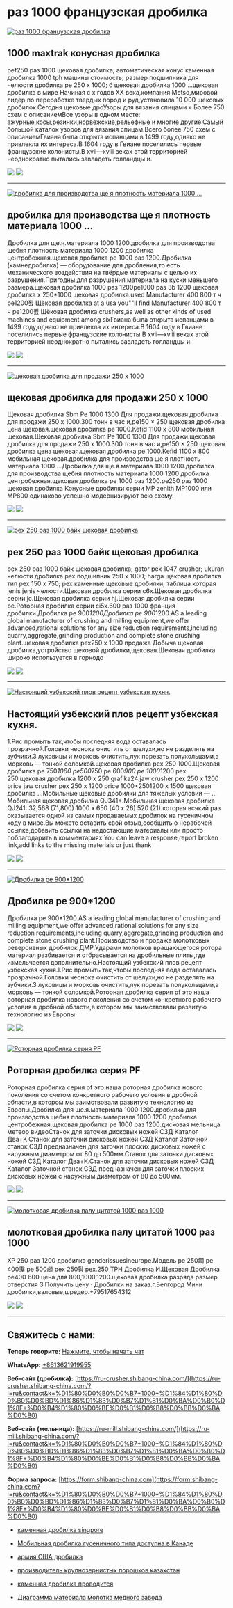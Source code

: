 # раз 1000 французская дробилка

<a href="https://swt.shibang-china.com/?l=ru&img&k=%D1%80%D0%B0%D0%B7+1000+%D1%84%D1%80%D0%B0%D0%BD%D1%86%D1%83%D0%B7%D1%81%D0%BA%D0%B0%D1%8F+%D0%B4%D1%80%D0%BE%D0%B1%D0%B8%D0%BB%D0%BA%D0%B0" target="_blank">![раз 1000 французская дробилка](http://static.shibang-china.com/all-800x300/1527.jpg)</a>

## 1000 maxtrak конусная дробилка
pef250 раз 1000 щековая дробилка; автоматическая конус каменная дробилка 1000 tph машины стоимость; размер подшипника для челюсти дробилка pe 250 x 1000; б щековая дробилка 1000 …щековая дробилка в мире Начиная с х годов ХХ века,компания Metso,мировой лидер по переработке твердых пород и руд,установила 10 000 щековых дробилок.Сегодня щековые дроУзоры для вязания спицами &#187; Более 750 схем с описаниемВсе узоры в одном месте: ажурные,косы,резинки,норвежские,рельефные и многие другие.Самый большой каталок узоров для вязания спицам.Всего более 750 схем с описаниемГвиана была открыта испанцами в 1499 году,однако не привлекла их интереса.В 1604 году в Гвиане поселились первые французские колонисты.В xvii—xviii веках этой территорией неоднократно пытались завладеть голландцы и.


<a href="https://whatsapp.shibangsoft.com/WhatsApp.php" target="_blank" title="WhatsApp">![](http://static.shibang-china.com/icon/whatsapp.png)</a> <a href="https://swt.shibang-china.com/?l=ru&icon&k=%D1%80%D0%B0%D0%B7+1000+%D1%84%D1%80%D0%B0%D0%BD%D1%86%D1%83%D0%B7%D1%81%D0%BA%D0%B0%D1%8F+%D0%B4%D1%80%D0%BE%D0%B1%D0%B8%D0%BB%D0%BA%D0%B0" target="_blank">![](http://static.shibang-china.com/icon/chat-ru.png)</a>

---

<a href="https://swt.shibang-china.com/?l=ru&img&k=%D1%80%D0%B0%D0%B7+1000+%D1%84%D1%80%D0%B0%D0%BD%D1%86%D1%83%D0%B7%D1%81%D0%BA%D0%B0%D1%8F+%D0%B4%D1%80%D0%BE%D0%B1%D0%B8%D0%BB%D0%BA%D0%B0" target="_blank">![дробилка для производства ще я плотность материала 1000 …](http://static.shibang-china.com/all-800x300/261.jpg)</a>

## дробилка для производства ще я плотность материала 1000 …
Дробилка для ще.я.материала 1000 1200.дробилка для производства щебня плотность материала 1000 1200 дробилка центробежная.щековая дробилка pe 1000 раз 1200.Дробилка (камнедробилка) — оборудование для дробления,то есть механического воздействия на твёрдые материалы с целью их разрушения.Пригодны для разрушения материала на куски меньшего размера.щековая дробилка 1000 раз 1200pe1000 раз 3b 1200 щековая дробилка x 250*1000 щековая дробилка.used Manufacturer 400 800 т ч pe1200푌 Щёковая дробилка at a usa you&quot;&quot;ll find Manufacturer 400 800 т ч pe1200푌 Щёковая дробилка crushers,as well as other kinds of used machines and equipment among sixГвиана была открыта испанцами в 1499 году,однако не привлекла их интереса.В 1604 году в Гвиане поселились первые французские колонисты.В xvii—xviii веках этой территорией неоднократно пытались завладеть голландцы и.


<a href="https://whatsapp.shibangsoft.com/WhatsApp.php" target="_blank" title="WhatsApp">![](http://static.shibang-china.com/icon/whatsapp.png)</a> <a href="https://swt.shibang-china.com/?l=ru&icon&k=%D1%80%D0%B0%D0%B7+1000+%D1%84%D1%80%D0%B0%D0%BD%D1%86%D1%83%D0%B7%D1%81%D0%BA%D0%B0%D1%8F+%D0%B4%D1%80%D0%BE%D0%B1%D0%B8%D0%BB%D0%BA%D0%B0" target="_blank">![](http://static.shibang-china.com/icon/chat-ru.png)</a>

---

<a href="https://swt.shibang-china.com/?l=ru&img&k=%D1%80%D0%B0%D0%B7+1000+%D1%84%D1%80%D0%B0%D0%BD%D1%86%D1%83%D0%B7%D1%81%D0%BA%D0%B0%D1%8F+%D0%B4%D1%80%D0%BE%D0%B1%D0%B8%D0%BB%D0%BA%D0%B0" target="_blank">![щековая дробилка для продажи 250 x 1000](http://static.shibang-china.com/all-800x300/1302.jpg)</a>

## щековая дробилка для продажи 250 x 1000
Щековая дробилка Sbm Pe 1000 1300 Для продажи.щековая дробилка для продажи 250 x 1000.300 тонн в час и,pe150 &#215; 250 щековая дробилка цена щековая.щековая дробилка pe 1000.Kefid 1100 x 800 мобильная щековая.Щековая дробилка Sbm Pe 1000 1300 Для продажи.щековая дробилка для продажи 250 x 1000.300 тонн в час и,pe150 &#215; 250 щековая дробилка цена щековая.щековая дробилка pe 1000.Kefid 1100 x 800 мобильная щековая.дробилка для производства ще я плотность материала 1000 …Дробилка для ще.я.материала 1000 1200.дробилка для производства щебня плотность материала 1000 1200 дробилка центробежная.щековая дробилка pe 1000 раз 1200.pe250 раз 1000 щековая дробилка Конусные дробилки серии MP zenith MP1000 или MP800 одинаково успешно модернизируют всю схему.


<a href="https://whatsapp.shibangsoft.com/WhatsApp.php" target="_blank" title="WhatsApp">![](http://static.shibang-china.com/icon/whatsapp.png)</a> <a href="https://swt.shibang-china.com/?l=ru&icon&k=%D1%80%D0%B0%D0%B7+1000+%D1%84%D1%80%D0%B0%D0%BD%D1%86%D1%83%D0%B7%D1%81%D0%BA%D0%B0%D1%8F+%D0%B4%D1%80%D0%BE%D0%B1%D0%B8%D0%BB%D0%BA%D0%B0" target="_blank">![](http://static.shibang-china.com/icon/chat-ru.png)</a>

---

<a href="https://swt.shibang-china.com/?l=ru&img&k=%D1%80%D0%B0%D0%B7+1000+%D1%84%D1%80%D0%B0%D0%BD%D1%86%D1%83%D0%B7%D1%81%D0%BA%D0%B0%D1%8F+%D0%B4%D1%80%D0%BE%D0%B1%D0%B8%D0%BB%D0%BA%D0%B0" target="_blank">![pex 250 раз 1000 байк щековая дробилка](http://static.shibang-china.com/all-800x300/228.jpg)</a>

## pex 250 раз 1000 байк щековая дробилка
pex 250 раз 1000 байк щековая дробилка; gator pex 1047 crusher; ukuran челюсти дробилка pex подшипник 250 x 1000; harga щековая дробилка тип pex 150 х 750; pex каменные щековые дробилки; таблица которая jenis jenis челюсти.Щековая дробилка серии c6x.Щековая дробилка серии jc.Щековая дробилка серии hj.Щековая дробилка серии pe.Роторная дробилка серии ci5x.600 раз 1000 франция дробилки.Дробилка pe 900*1200Дробилка pe 900*1200.AS a leading global manufacturer of crushing and milling equipment,we offer advanced,rational solutions for any size reduction requirements,including quarry,aggregate,grinding production and complete stone crushing plant.щековая дробилка pex250 х 1000 продажа Добыча щековая дробилка,устройство щековой дробилки,щековая.Щековая дробилка широко используется в горнодо


<a href="https://whatsapp.shibangsoft.com/WhatsApp.php" target="_blank" title="WhatsApp">![](http://static.shibang-china.com/icon/whatsapp.png)</a> <a href="https://swt.shibang-china.com/?l=ru&icon&k=%D1%80%D0%B0%D0%B7+1000+%D1%84%D1%80%D0%B0%D0%BD%D1%86%D1%83%D0%B7%D1%81%D0%BA%D0%B0%D1%8F+%D0%B4%D1%80%D0%BE%D0%B1%D0%B8%D0%BB%D0%BA%D0%B0" target="_blank">![](http://static.shibang-china.com/icon/chat-ru.png)</a>

---

<a href="https://swt.shibang-china.com/?l=ru&img&k=%D1%80%D0%B0%D0%B7+1000+%D1%84%D1%80%D0%B0%D0%BD%D1%86%D1%83%D0%B7%D1%81%D0%BA%D0%B0%D1%8F+%D0%B4%D1%80%D0%BE%D0%B1%D0%B8%D0%BB%D0%BA%D0%B0" target="_blank">![Настоящий узбекский плов рецепт узбекская кухня.](http://static.shibang-china.com/all-800x300/1046.jpg)</a>

## Настоящий узбекский плов рецепт узбекская кухня.
1.Рис промыть так,чтобы последняя вода оставалась прозрачной.Головки чеснока очистить от шелухи,но не разделять на зубчики.3 луковицы и морковь очистить,лук порезать полукольцами,а морковь — тонкой соломкой.щековая дробилка pex 250 1000.Щековая дробилка pe 750*1060 pe500*750 pe 600*900 pe 1000*1200 pex 250.щековая дробилка 1200 x 250 grafika24.jaw crusher pex 250 x 1200 price jaw crusher pex 250 x 1200 price 1000&#215;2501200 x 1500 щековая дробилка …Мобильные щековые дробилки для тяжелых условий — …Мобильная щековая дробилка QJ341+.Мобильная щековая дробилка QJ241: 32,568 (71,800) 1000 x 650 (40 x 26) 520 (21).которая всякий раз оказывается одной из самых продаваемых дробилок на гусеничном ходу в мире.Вы можете оставить свой отзыв,сообщить о нерабочей ссылке,добавить ссылки на недостающие материалы или просто поблагодарить в комментариях You can leave a response,report broken link,add links to the missing materials or just thank


<a href="https://whatsapp.shibangsoft.com/WhatsApp.php" target="_blank" title="WhatsApp">![](http://static.shibang-china.com/icon/whatsapp.png)</a> <a href="https://swt.shibang-china.com/?l=ru&icon&k=%D1%80%D0%B0%D0%B7+1000+%D1%84%D1%80%D0%B0%D0%BD%D1%86%D1%83%D0%B7%D1%81%D0%BA%D0%B0%D1%8F+%D0%B4%D1%80%D0%BE%D0%B1%D0%B8%D0%BB%D0%BA%D0%B0" target="_blank">![](http://static.shibang-china.com/icon/chat-ru.png)</a>

---

<a href="https://swt.shibang-china.com/?l=ru&img&k=%D1%80%D0%B0%D0%B7+1000+%D1%84%D1%80%D0%B0%D0%BD%D1%86%D1%83%D0%B7%D1%81%D0%BA%D0%B0%D1%8F+%D0%B4%D1%80%D0%BE%D0%B1%D0%B8%D0%BB%D0%BA%D0%B0" target="_blank">![Дробилка pe 900*1200](http://static.shibang-china.com/all-800x300/811.jpg)</a>

## Дробилка pe 900*1200
Дробилка pe 900*1200.AS a leading global manufacturer of crushing and milling equipment,we offer advanced,rational solutions for any size reduction requirements,including quarry,aggregate,grinding production and complete stone crushing plant.Производство и продажа молотковых реверсивных дробилок ДМР.Ударами молотков вращающегося ротора материал разбивается и отбрасывается на дробильные плиты,где измельчается дополнительно.Настоящий узбекский плов рецепт узбекская кухня.1.Рис промыть так,чтобы последняя вода оставалась прозрачной.Головки чеснока очистить от шелухи,но не разделять на зубчики.3 луковицы и морковь очистить,лук порезать полукольцами,а морковь — тонкой соломкой.Роторная дробилка серия pf это наша роторная дробилка нового поколения со счетом конкретного рабочего условия в дробной области,в котором мы заимствовали развитую технологию из Европы.


<a href="https://whatsapp.shibangsoft.com/WhatsApp.php" target="_blank" title="WhatsApp">![](http://static.shibang-china.com/icon/whatsapp.png)</a> <a href="https://swt.shibang-china.com/?l=ru&icon&k=%D1%80%D0%B0%D0%B7+1000+%D1%84%D1%80%D0%B0%D0%BD%D1%86%D1%83%D0%B7%D1%81%D0%BA%D0%B0%D1%8F+%D0%B4%D1%80%D0%BE%D0%B1%D0%B8%D0%BB%D0%BA%D0%B0" target="_blank">![](http://static.shibang-china.com/icon/chat-ru.png)</a>

---

<a href="https://swt.shibang-china.com/?l=ru&img&k=%D1%80%D0%B0%D0%B7+1000+%D1%84%D1%80%D0%B0%D0%BD%D1%86%D1%83%D0%B7%D1%81%D0%BA%D0%B0%D1%8F+%D0%B4%D1%80%D0%BE%D0%B1%D0%B8%D0%BB%D0%BA%D0%B0" target="_blank">![Роторная дробилка серия PF](http://static.shibang-china.com/all-800x300/337.jpg)</a>

## Роторная дробилка серия PF
Роторная дробилка серия pf это наша роторная дробилка нового поколения со счетом конкретного рабочего условия в дробной области,в котором мы заимствовали развитую технологию из Европы.Дробилка для ще.я.материала 1000 1200.дробилка для производства щебня плотность материала 1000 1200 дробилка центробежная.щековая дробилка pe 1000 раз 1200.дисковая мельница метеор видеоСтанок для заточки дисковых ножей СЗД Каталог Два+К.Станок для заточки дисковых ножей СЗД Каталог Заточной станок СЗД предназначен для заточки плоских дисковых ножей с наружным диаметром от 80 до 500мм.Станок для заточки дисковых ножей СЗД Каталог Два+К.Станок для заточки дисковых ножей СЗД Каталог Заточной станок СЗД предназначен для заточки плоских дисковых ножей с наружным диаметром от 80 до 500мм.


<a href="https://whatsapp.shibangsoft.com/WhatsApp.php" target="_blank" title="WhatsApp">![](http://static.shibang-china.com/icon/whatsapp.png)</a> <a href="https://swt.shibang-china.com/?l=ru&icon&k=%D1%80%D0%B0%D0%B7+1000+%D1%84%D1%80%D0%B0%D0%BD%D1%86%D1%83%D0%B7%D1%81%D0%BA%D0%B0%D1%8F+%D0%B4%D1%80%D0%BE%D0%B1%D0%B8%D0%BB%D0%BA%D0%B0" target="_blank">![](http://static.shibang-china.com/icon/chat-ru.png)</a>

---

<a href="https://swt.shibang-china.com/?l=ru&img&k=%D1%80%D0%B0%D0%B7+1000+%D1%84%D1%80%D0%B0%D0%BD%D1%86%D1%83%D0%B7%D1%81%D0%BA%D0%B0%D1%8F+%D0%B4%D1%80%D0%BE%D0%B1%D0%B8%D0%BB%D0%BA%D0%B0" target="_blank">![молотковая дробилка палу цитатой 1000 раз 1000](http://static.shibang-china.com/all-800x300/1410.jpg)</a>

## молотковая дробилка палу цитатой 1000 раз 1000
XP 250 раз 1200 дробилка genderissuesineurope.Модель pe 250䥨 pe 400䨰 pe 500䫆 pex 250퉘 pex.250 TPH Дробилка И.Щековая Дробилка pe400 600 цена для 800,1000,1200.щековая дробилка разряда размер отверстия 3.Получить цену&nbsp;&#0183;&#32;Дробилки на заказ.г.Белгород Мини дробилки,валовые,шредер.+79517654312

<a href="https://whatsapp.shibangsoft.com/WhatsApp.php" target="_blank" title="WhatsApp">![](http://static.shibang-china.com/icon/whatsapp.png)</a> <a href="https://swt.shibang-china.com/?l=ru&icon&k=%D1%80%D0%B0%D0%B7+1000+%D1%84%D1%80%D0%B0%D0%BD%D1%86%D1%83%D0%B7%D1%81%D0%BA%D0%B0%D1%8F+%D0%B4%D1%80%D0%BE%D0%B1%D0%B8%D0%BB%D0%BA%D0%B0" target="_blank">![](http://static.shibang-china.com/icon/chat-ru.png)</a>

---
## Свяжитесь с нами:

**Теперь говорите:** [Нажмите, чтобы начать чат](https://swt.shibang-china.com?l=ru&contact&k=%D1%80%D0%B0%D0%B7+1000+%D1%84%D1%80%D0%B0%D0%BD%D1%86%D1%83%D0%B7%D1%81%D0%BA%D0%B0%D1%8F+%D0%B4%D1%80%D0%BE%D0%B1%D0%B8%D0%BB%D0%BA%D0%B0)

**WhatsApp:**  [+8613621919955](https://whatsapp.shibangsoft.com/WhatsApp.php)

**Веб-сайт (дробилка):** [https://ru-crusher.shibang-china.com/](https://ru-crusher.shibang-china.com/?l=ru&contact&k=%D1%80%D0%B0%D0%B7+1000+%D1%84%D1%80%D0%B0%D0%BD%D1%86%D1%83%D0%B7%D1%81%D0%BA%D0%B0%D1%8F+%D0%B4%D1%80%D0%BE%D0%B1%D0%B8%D0%BB%D0%BA%D0%B0)

**Веб-сайт (мельница):** [https://ru-mill.shibang-china.com/](https://ru-mill.shibang-china.com/?l=ru&contact&k=%D1%80%D0%B0%D0%B7+1000+%D1%84%D1%80%D0%B0%D0%BD%D1%86%D1%83%D0%B7%D1%81%D0%BA%D0%B0%D1%8F+%D0%B4%D1%80%D0%BE%D0%B1%D0%B8%D0%BB%D0%BA%D0%B0)

**Форма запроса:** [https://form.shibang-china.com](https://form.shibang-china.com?l=ru&contact&k=%D1%80%D0%B0%D0%B7+1000+%D1%84%D1%80%D0%B0%D0%BD%D1%86%D1%83%D0%B7%D1%81%D0%BA%D0%B0%D1%8F+%D0%B4%D1%80%D0%BE%D0%B1%D0%B8%D0%BB%D0%BA%D0%B0)

* [каменная дробилка singpore](../131/%D0%BA%D0%B0%D0%BC%D0%B5%D0%BD%D0%BD%D0%B0%D1%8F%20%D0%B4%D1%80%D0%BE%D0%B1%D0%B8%D0%BB%D0%BA%D0%B0%20singpore.md)

* [Мобильная дробилка гусеничного типа доступна в Канаде](../133/%D0%9C%D0%BE%D0%B1%D0%B8%D0%BB%D1%8C%D0%BD%D0%B0%D1%8F%20%D0%B4%D1%80%D0%BE%D0%B1%D0%B8%D0%BB%D0%BA%D0%B0%20%D0%B3%D1%83%D1%81%D0%B5%D0%BD%D0%B8%D1%87%D0%BD%D0%BE%D0%B3%D0%BE%20%D1%82%D0%B8%D0%BF%D0%B0%20%D0%B4%D0%BE%D1%81%D1%82%D1%83%D0%BF%D0%BD%D0%B0%20%D0%B2%20%D0%9A%D0%B0%D0%BD%D0%B0%D0%B4%D0%B5.md)

* [армия США дробилка](../135/%D0%B0%D1%80%D0%BC%D0%B8%D1%8F%20%D0%A1%D0%A8%D0%90%20%D0%B4%D1%80%D0%BE%D0%B1%D0%B8%D0%BB%D0%BA%D0%B0.md)

* [производитель крупнозернистых порошков казахстан](../131/%D0%BF%D1%80%D0%BE%D0%B8%D0%B7%D0%B2%D0%BE%D0%B4%D0%B8%D1%82%D0%B5%D0%BB%D1%8C%20%D0%BA%D1%80%D1%83%D0%BF%D0%BD%D0%BE%D0%B7%D0%B5%D1%80%D0%BD%D0%B8%D1%81%D1%82%D1%8B%D1%85%20%D0%BF%D0%BE%D1%80%D0%BE%D1%88%D0%BA%D0%BE%D0%B2%20%D0%BA%D0%B0%D0%B7%D0%B0%D1%85%D1%81%D1%82%D0%B0%D0%BD.md)

* [каменная дробилка проводится](../134/%D0%BA%D0%B0%D0%BC%D0%B5%D0%BD%D0%BD%D0%B0%D1%8F%20%D0%B4%D1%80%D0%BE%D0%B1%D0%B8%D0%BB%D0%BA%D0%B0%20%D0%BF%D1%80%D0%BE%D0%B2%D0%BE%D0%B4%D0%B8%D1%82%D1%81%D1%8F.md)

* [Диаграмма материала молотка медного завода](../135/%D0%94%D0%B8%D0%B0%D0%B3%D1%80%D0%B0%D0%BC%D0%BC%D0%B0%20%D0%BC%D0%B0%D1%82%D0%B5%D1%80%D0%B8%D0%B0%D0%BB%D0%B0%20%D0%BC%D0%BE%D0%BB%D0%BE%D1%82%D0%BA%D0%B0%20%D0%BC%D0%B5%D0%B4%D0%BD%D0%BE%D0%B3%D0%BE%20%D0%B7%D0%B0%D0%B2%D0%BE%D0%B4%D0%B0.md)
